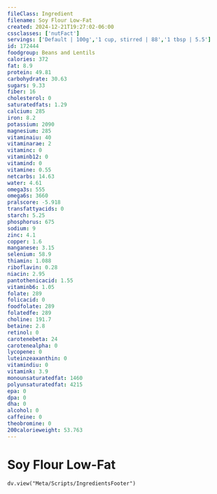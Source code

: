 ```yaml
---
fileClass: Ingredient
filename: Soy Flour Low-Fat
created: 2024-12-21T19:27:02-06:00
cssclasses: ['nutFact']
servings: ['Default | 100g','1 cup, stirred | 88','1 tbsp | 5.5']
id: 172444
foodgroup: Beans and Lentils
calories: 372
fat: 8.9
protein: 49.81
carbohydrate: 30.63
sugars: 9.33
fiber: 16
cholesterol: 0
saturatedfats: 1.29
calcium: 285
iron: 8.2
potassium: 2090
magnesium: 285
vitaminaiu: 40
vitaminarae: 2
vitaminc: 0
vitaminb12: 0
vitamind: 0
vitamine: 0.55
netcarbs: 14.63
water: 4.61
omega3s: 555
omega6s: 3660
pralscore: -5.918
transfattyacids: 0
starch: 5.25
phosphorus: 675
sodium: 9
zinc: 4.1
copper: 1.6
manganese: 3.15
selenium: 58.9
thiamin: 1.088
riboflavin: 0.28
niacin: 2.95
pantothenicacid: 1.55
vitaminb6: 1.05
folate: 289
folicacid: 0
foodfolate: 289
folatedfe: 289
choline: 191.7
betaine: 2.8
retinol: 0
carotenebeta: 24
carotenealpha: 0
lycopene: 0
luteinzeaxanthin: 0
vitamindiu: 0
vitamink: 3.9
monounsaturatedfat: 1460
polyunsaturatedfat: 4215
epa: 0
dpa: 0
dha: 0
alcohol: 0
caffeine: 0
theobromine: 0
200calorieweight: 53.763
---
```


# Soy Flour Low-Fat

```dataviewjs
dv.view("Meta/Scripts/IngredientsFooter")
```
